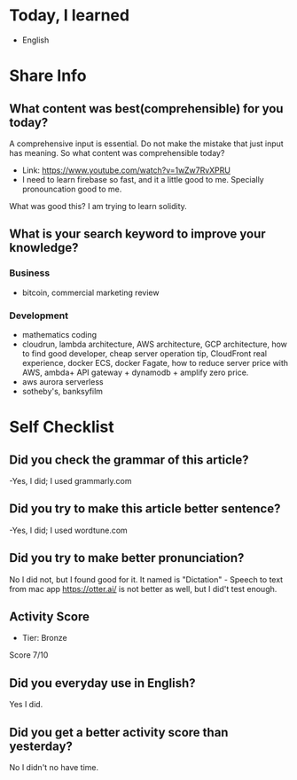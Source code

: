 # Today, I learned 
- English

# Share Info
## What content was best(comprehensible) for you today?
A comprehensive input is essential. 
Do not make the mistake that just input has meaning.
So what content was comprehensible today?
- Link: https://www.youtube.com/watch?v=1wZw7RvXPRU
- I need to learn firebase so fast, and it a little good to me. Specially pronouncation good to me.

What was good this?
I am trying to learn solidity.

## What is your search keyword to improve your knowledge?
### Business
- bitcoin, commercial marketing review 

### Development
- mathematics coding
- cloudrun, lambda architecture, AWS architecture, GCP architecture, how to find good developer, cheap server operation tip, CloudFront real experience, docker ECS, docker Fagate, how to reduce server price with AWS, ambda+ API gateway + dynamodb + amplify zero price.
- aws aurora serverless
- sotheby's, banksyfilm

# Self Checklist
## Did you check the grammar of this article?
-Yes, I did; I used grammarly.com 

## Did you try to make this article better sentence?
-Yes, I did; I used wordtune.com

## Did you try to make better pronunciation?
No I did not, but I found good for it. It named is "Dictation" - Speech to text from mac app
https://otter.ai/ is not better as well, but I did't test enough.

## Activity Score
- Tier: Bronze

Score 7/10

## Did you everyday use in English?
Yes I did.

## Did you get a better activity score than yesterday?
No I didn't no have time.


